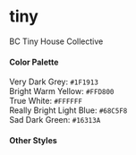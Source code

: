 # tiny
BC Tiny House Collective

#### Color Palette
Very Dark Grey: `#1F1913`<br>
Bright Warm Yellow: `#FFD800`<br>
True White: `#FFFFFF`<br>
Really Bright Light Blue: `#68C5F8`<br>
Sad Dark Green: `#16313A`<br>

#### Other Styles
